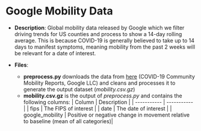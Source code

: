 # Google Mobility Data

- **Description**: Global mobility data released by Google which we filter driving trends for US counties and process to show a 14-day rolling average. This is because COVID-19 is generally believed to take up to 14 days to manifest symptoms, meaning mobility  from the past 2 weeks will be relevant for a date of interest.

- **Files**:
  - **preprocess.py** downloads the data from [here](https://www.google.com/covid19/mobility/) (COVID-19 Community Mobility Reports, Google LLC) and cleans and processes it to generate the output dataset (_mobility.csv.gz_)
  - **mobility.csv.gz** is the output of _preprocess.py_ and contains the following columns:
  | Column      | Description |
  | ----------- | ----------- |
  | fips   | The FIPS of interest        |
  | date | The date of interest       |
  | google_mobility   | Positive or negative change in movement relative to baseline (mean of all categories)|
